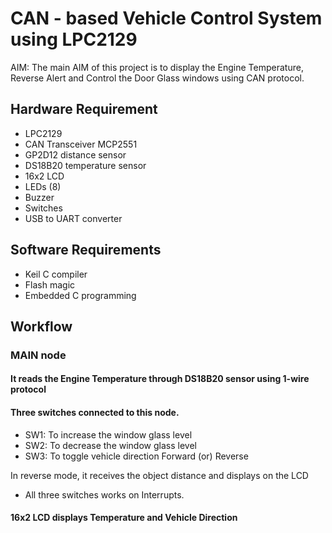 # CAN - based Vehicle Control System using LPC2129 
AIM: The main AIM of this project is to display the Engine Temperature, Reverse Alert and Control the Door Glass windows using CAN protocol.

## Hardware Requirement
* LPC2129
* CAN Transceiver MCP2551
* GP2D12 distance sensor
* DS18B20 temperature sensor
* 16x2 LCD
* LEDs (8)
* Buzzer
* Switches
* USB to UART converter
## Software Requirements
* Keil C compiler
* Flash magic
* Embedded C programming
## Workflow
### MAIN node
#### It reads the Engine Temperature through DS18B20 sensor using 1-wire protocol
#### Three switches connected to this node.
* SW1: To increase the window glass level
* SW2: To decrease the window glass level
* SW3: To toggle vehicle direction Forward (or) Reverse

In reverse mode, it receives the object distance and displays on the LCD
* All three switches works on Interrupts.
#### 16x2 LCD displays Temperature and Vehicle Direction
